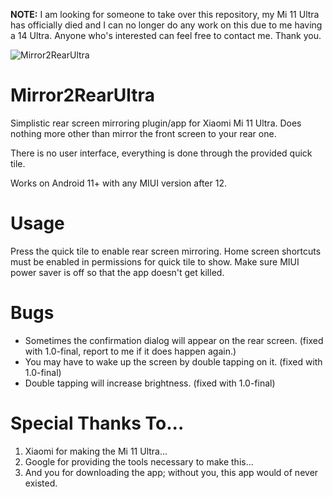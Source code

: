 **NOTE:** I am looking for someone to take over this repository, my Mi 11 Ultra has officially died and I can no longer do any work on this due to me having a 14 Ultra. Anyone who's interested can feel free to contact me. Thank you.

![Mirror2RearUltra](https://i.imgur.com/wpv8kID.png)
# Mirror2RearUltra
Simplistic rear screen mirroring plugin/app for Xiaomi Mi 11 Ultra. Does nothing more other than mirror the front screen to your rear one.

There is no user interface, everything is done through the provided quick tile.

Works on Android 11+ with any MIUI version after 12.

# Usage
Press the quick tile to enable rear screen mirroring. Home screen shortcuts must be enabled in permissions for quick tile to show. Make sure MIUI power saver is off so that the app doesn't get killed.

# Bugs
- Sometimes the confirmation dialog will appear on the rear screen. (fixed with 1.0-final, report to me if it does happen again.)
- You may have to wake up the screen by double tapping on it. (fixed with 1.0-final)
- Double tapping will increase brightness. (fixed with 1.0-final)

# Special Thanks To...
1. Xiaomi for making the Mi 11 Ultra...
2. Google for providing the tools necessary to make this...
3. And you for downloading the app; without you, this app would of never existed.
